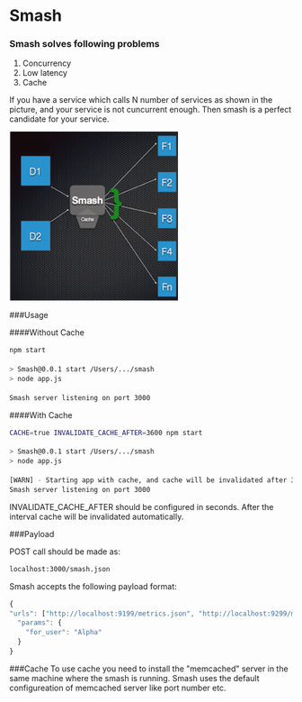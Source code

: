 Smash
=====

### Smash solves following problems

1. Concurrency
2. Low latency
3. Cache

If you have a service which calls N number of services as shown in the picture, and your service is not cuncurrent
enough. Then smash is a perfect candidate for your service.


<img src="https://github.com/ajitsing/ScreenShots/blob/master/smash.png" width="300px" height="300px" />

###Usage

####Without Cache

```bash
npm start

> Smash@0.0.1 start /Users/.../smash
> node app.js

Smash server listening on port 3000
```

####With Cache

```bash
CACHE=true INVALIDATE_CACHE_AFTER=3600 npm start                                                                                                                                                130 ↵

> Smash@0.0.1 start /Users/.../smash
> node app.js

[WARN] - Starting app with cache, and cache will be invalidated after 3600 seconds.
Smash server listening on port 3000
```

INVALIDATE_CACHE_AFTER should be configured in seconds. After the interval cache will be invalidated automatically.

###Payload

POST call should be made as: 

```bash
localhost:3000/smash.json
```

Smash accepts the following payload format:

```javascript
{
"urls": ["http://localhost:9199/metrics.json", "http://localhost:9299/metrics.json", ....], 
  "params": {
    "for_user": "Alpha"
  }
}
```

###Cache
To use cache you need to install the "memcached" server in the same machine where the smash is running.
Smash uses the default configureation of memcached server like port number etc.






